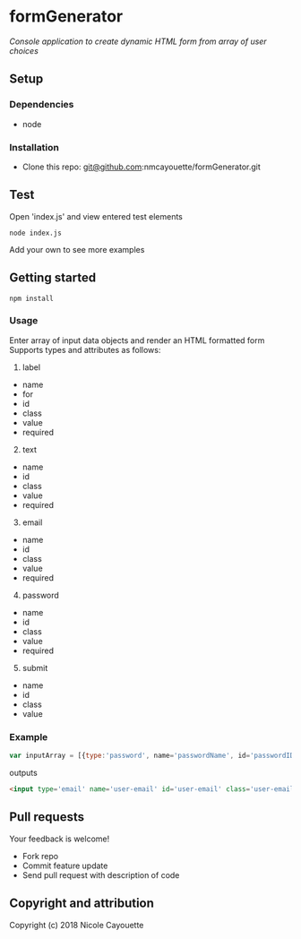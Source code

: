 # formGenerator
*Console application to create dynamic HTML form from array of user choices*

## Setup 

### Dependencies

* node

### Installation

* Clone this repo: git@github.com:nmcayouette/formGenerator.git

## Test

Open 'index.js' and view entered test elements

`node index.js`

Add your own to see more examples

## Getting started

`npm install`

### Usage

Enter array of input data objects and render an HTML formatted form
Supports types and attributes as follows:
1. label
  * name
  * for
  * id
  * class
  * value
  * required
2. text
  * name
  * id
  * class
  * value
  * required
3. email
  * name
  * id
  * class
  * value
  * required
4. password
  * name
  * id
  * class
  * value
  * required
5. submit
  * name
  * id
  * class
  * value

### Example

```javascript
var inputArray = [{type:'password', name='passwordName', id='passwordID', class='passwordClass', required:'yes'}]
```

outputs
```html
<input type='email' name='user-email' id='user-email' class='user-email' required/>
```

## Pull requests

Your feedback is welcome!
 
* Fork repo
* Commit feature update
* Send pull request with description of code

## Copyright and attribution

Copyright (c) 2018 Nicole Cayouette
